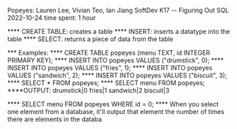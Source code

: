 Popeyes: Lauren Lee, Vivian Teo, Ian Jiang
SoftDev
K17 -- Figuring Out SQL 
2022-10-24
time spent: 1 hour

**** CREATE TABLE: creates a table
**** INSERT: inserts a datatype into the table
**** SELECT: returns a piece of data from the table

*** Examples:
**** CREATE TABLE popeyes (menu TEXT, id INTEGER PRIMARY KEY);
**** INSERT INTO popeyes VALUES ("drumstick", 0);
**** INSERT INTO popeyes VALUES ("fries", 1);
**** INSERT INTO popeyes VALUES ("sandwich", 2);
**** INSERT INTO popeyes VALUES ("biscuit", 3);
**** SELECT * FROM popeyes;
**** SELECT menu FROM popeyes;
****OUTPUT:
drumstick|0
fries|1
sandwich|2
biscuit|3

**** SELECT menu FROM popeyes WHERE id = 0;
**** When you select one element from a database, it'll output that element the number of times there are elements in the databa





